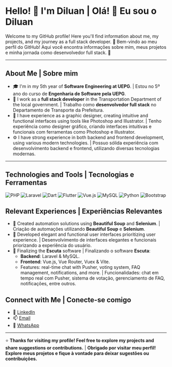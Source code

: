 # Hello! 👋 I'm Diluan | Olá! 👋 Eu sou o Diluan

Welcome to my GitHub profile! Here you'll find information about me, my projects, and my journey as a full stack developer. 🚀
Bem-vindo ao meu perfil do GitHub! Aqui você encontra informações sobre mim, meus projetos e minha jornada como desenvolvedor full stack. 🚀

---

## About Me | Sobre mim
- 🎓 I'm in my 5th year of **Software Engineering at UEPG**. | Estou no 5º ano do curso de **Engenharia de Software pela UEPG**.
- 💼 I work as a **full stack developer** in the Transportation Department of the local government. | Trabalho como **desenvolvedor full stack** no Departamento de Transporte da Prefeitura.
- 🎨 I have experience as a graphic designer, creating intuitive and functional interfaces using tools like Photoshop and Illustrator. | Tenho experiência como designer gráfico, criando interfaces intuitivas e funcionais com ferramentas como Photoshop e Illustrator.
- ⚙️ I have strong experience in both backend and frontend development, using various modern technologies. | Possuo sólida experiência com desenvolvimento backend e frontend, utilizando diversas tecnologias modernas.

- ---

## Technologies and Tools | Tecnologias e Ferramentas
![PHP](https://img.shields.io/badge/-PHP-777BB4?style=flat&logo=php&logoColor=white)
![Laravel](https://img.shields.io/badge/-Laravel-FF2D20?style=flat&logo=laravel&logoColor=white)
![Dart](https://img.shields.io/badge/-Dart-0175C2?style=flat&logo=dart&logoColor=white)
![Flutter](https://img.shields.io/badge/-Flutter-02569B?style=flat&logo=flutter&logoColor=white)
![Vue.js](https://img.shields.io/badge/-Vue.js-42b883?style=flat&logo=vue.js&logoColor=white)
![MySQL](https://img.shields.io/badge/-MySQL-4479A1?style=flat&logo=mysql&logoColor=white)
![Python](https://img.shields.io/badge/-Python-3776AB?style=flat&logo=python&logoColor=white)
![Bootstrap](https://img.shields.io/badge/-Bootstrap-563D7C?style=flat&logo=bootstrap&logoColor=white)

## Relevant Experiences | Experiências Relevantes
- 🔧 Created automation solutions using **Beautiful Soup** and **Selenium**. | Criação de automações utilizando **Beautiful Soup** e **Selenium**.
- 🎨 Developed elegant and functional user interfaces prioritizing user experience. | Desenvolvimento de interfaces elegantes e funcionais priorizando a experiência do usuário.
- 🚀 Finalizing the **Escuta** software | Finalizando o software **Escuta**:
  - **Backend**: Laravel & MySQL.
  - **Frontend**: Vue.js, Vue Router, Vuex & Vite.
  - Features: real-time chat with Pusher, voting system, FAQ management, notifications, and more. | Funcionalidades: chat em tempo real com Pusher, sistema de votação, gerenciamento de FAQ, notificações, entre outros.

## Connect with Me | Conecte-se comigo
- 💼 [LinkedIn](https://www.linkedin.com/in/diluan-matos)
- 📫 [Email](mailto:diluan135@gmail.com)
- 📱 [WhatsApp](https://wa.me/5542984049847)

---

⭐️ **Thanks for visiting my profile! Feel free to explore my projects and share suggestions or contributions.** | **Obrigado por visitar meu perfil! Explore meus projetos e fique à vontade para deixar sugestões ou contribuições.**
